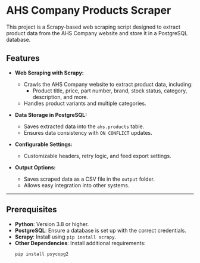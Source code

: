 # AHS Company Products Scraper

This project is a Scrapy-based web scraping script designed to extract product data from the AHS Company website and store it in a PostgreSQL database.

## Features

- **Web Scraping with Scrapy:**
  - Crawls the AHS Company website to extract product data, including:
    - Product title, price, part number, brand, stock status, category, description, and more.
  - Handles product variants and multiple categories.

- **Data Storage in PostgreSQL:**
  - Saves extracted data into the `ahs.products` table.
  - Ensures data consistency with `ON CONFLICT` updates.

- **Configurable Settings:**
  - Customizable headers, retry logic, and feed export settings.

- **Output Options:**
  - Saves scraped data as a CSV file in the `output` folder.
  - Allows easy integration into other systems.

---

## Prerequisites

- **Python**: Version 3.8 or higher.
- **PostgreSQL**: Ensure a database is set up with the correct credentials.
- **Scrapy**: Install using `pip install scrapy`.
- **Other Dependencies**: Install additional requirements:
  ```bash
  pip install psycopg2
